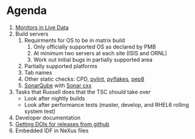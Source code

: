 Agenda
======

1. [Monitors in Live Data](https://github.com/mantidproject/documents/blob/master/Design/MonitorsInLiveData.md)
2. Build servers
   1. Requirments for OS to be in matrix build
      1. Only officially supported OS as declared by PMB
      2. At minimum two servers at each site (ISIS and ORNL)
      3. Work out initial bugs in partially supported area
   2. Partially supported platforms
   3. Tab names
   4. Other static checks: CPD, [pylint](http://www.pylint.org/), [pyflakes](https://pypi.python.org/pypi/pyflakes),
      [pep8](https://pypi.python.org/pypi/pep8)
   5. [SonarQube](http://www.sonarqube.org/) with [Sonar cxx](https://github.com/wenns/sonar-cxx)
6. Tasks that Russell does that the TSC should take over
   * Look after nightly builds
   * Look after performance tests (master, develop, and RHEL6 rolling system test)
2. Developer documentation
6. [Getting DOIs for releases from github](https://guides.github.com/activities/citable-code/)
7. Embedded IDF in NeXus files
